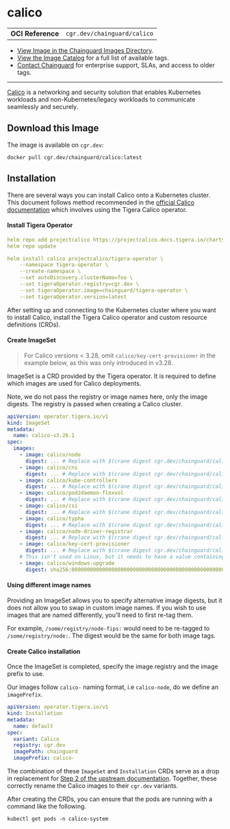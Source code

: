 <!--monopod:start-->
# calico
| | |
| - | - |
| **OCI Reference** | `cgr.dev/chainguard/calico` |


* [View Image in the Chainguard Images Directory](https://images.chainguard.dev/directory/image/calico/overview).
* [View the Image Catalog](https://console.chainguard.dev/images/catalog) for a full list of available tags.
* [Contact Chainguard](https://www.chainguard.dev/chainguard-images) for enterprise support, SLAs, and access to older tags.

---
<!--monopod:end-->

<!--overview:start-->
[Calico](https://projectcalico.docs.tigera.io/) is a networking and security solution that enables Kubernetes workloads and non-Kubernetes/legacy workloads to communicate seamlessly and securely.
<!--overview:end-->

<!--getting:start-->
## Download this Image
The image is available on `cgr.dev`:

```
docker pull cgr.dev/chainguard/calico:latest
```
<!--getting:end-->

<!--body:start-->
## Installation

There are several ways you can install Calico onto a Kubernetes cluster. This document follows method recommended in the [official Calico documentation](https://docs.tigera.io/calico/latest/getting-started/kubernetes/quickstart#install-calico) which involves using the Tigera Calico operator. 

#### Install Tigera Operator

```yaml
helm repo add projectcalico https://projectcalico.docs.tigera.io/charts
helm repo update

helm install calico projectcalico/tigera-operator \
    --namespace tigera-operator \
    --create-namespace \
    --set autoDiscovery.clusterName=foo \
    --set tigeraOperator.registry=cgr.dev \
    --set tigeraOperator.image=chainguard/tigera-operator \
    --set tigeraOperator.version=latest
```

After setting up and connecting to the Kubernetes cluster where you want to install Calico, install the Tigera Calico operator and custom resource definitions (CRDs).

#### Create ImageSet 

> For Calico versions < 3.28, omit `calico/key-cert-provisioner` in the example
> below, as this was only introduced in v3.28.

ImageSet is a CRD provided by the Tigera operator. It is required to define
which images are used for Calico deployments.

Note, we do not pass the registry or image names here, only the image digests.
The registry is passed when creating a Calico cluster.

```yaml
apiVersion: operator.tigera.io/v1
kind: ImageSet
metadata:
  name: calico-v3.26.1
spec:
  images:
    - image: calico/node
      digest: ... # Replace with $(crane digest cgr.dev/chainguard/calico-node:latest)
    - image: calico/cni
      digest: ... # Replace with $(crane digest cgr.dev/chainguard/calico-cni:latest)
    - image: calico/kube-controllers
      digest: ... # Replace with $(crane digest cgr.dev/chainguard/calico-kube-controllers:latest)
    - image: calico/pod2daemon-flexvol
      digest: ... # Replace with $(crane digest cgr.dev/chainguard/calico-pod2daemon-flexvol:latest)
    - image: calico/csi
      digest: ... # Replace with $(crane digest cgr.dev/chainguard/calico-csi:latest)
    - image: calico/typha
      digest: ... # Replace with $(crane digest cgr.dev/chainguard/calico-typha:latest)
    - image: calico/node-driver-registrar
      digest: ... # Replace with $(crane digest cgr.dev/chainguard/calico-node-driver-registrar:latest)
    - image: calico/key-cert-provisioner
      digest: ... # Replace with $(crane digest cgr.dev/chainguard/calico-key-cert-provisioner:latest)
    # This isn't used on Linux, but it needs to have a value containing a valid digest.
    - image: calico/windows-upgrade
      digest: sha256:0000000000000000000000000000000000000000000000000000000000000000
```

#### Using different image names

Providing an ImageSet allows you to specify alternative image digests, but it
does not allow you to swap in custom image names. If you wish to use images that
are named differently, you'll need to first re-tag them.

For example, `/some/registry/node-fips:` would need to be re-tagged to
`/some/registry/node:`. The digest would be the same for both image tags.

#### Create Calico installation

Once the ImageSet is completed, specify the image registry and the image prefix
to use.

Our images follow `calico-` naming format, i.e `calico-node`, do we define an
`imagePrefix`.

```yaml
apiVersion: operator.tigera.io/v1
kind: Installation
metadata:
  name: default
spec:
  variant: Calico
  registry: cgr.dev
  imagePath: chainguard
  imagePrefix: calico-
```

The combination of these `ImageSet` and `Installation` CRDs serve as a drop in replacement for [Step 2 of the upstream documentation](https://docs.tigera.io/calico/latest/getting-started/kubernetes/quickstart#install-calico). Together, these correctly rename the Calico images to their `cgr.dev` variants.

After creating the CRDs, you can ensure that the pods are running with a command like the following.

```shell
kubectl get pods -n calico-system
```
<!--body:end-->
